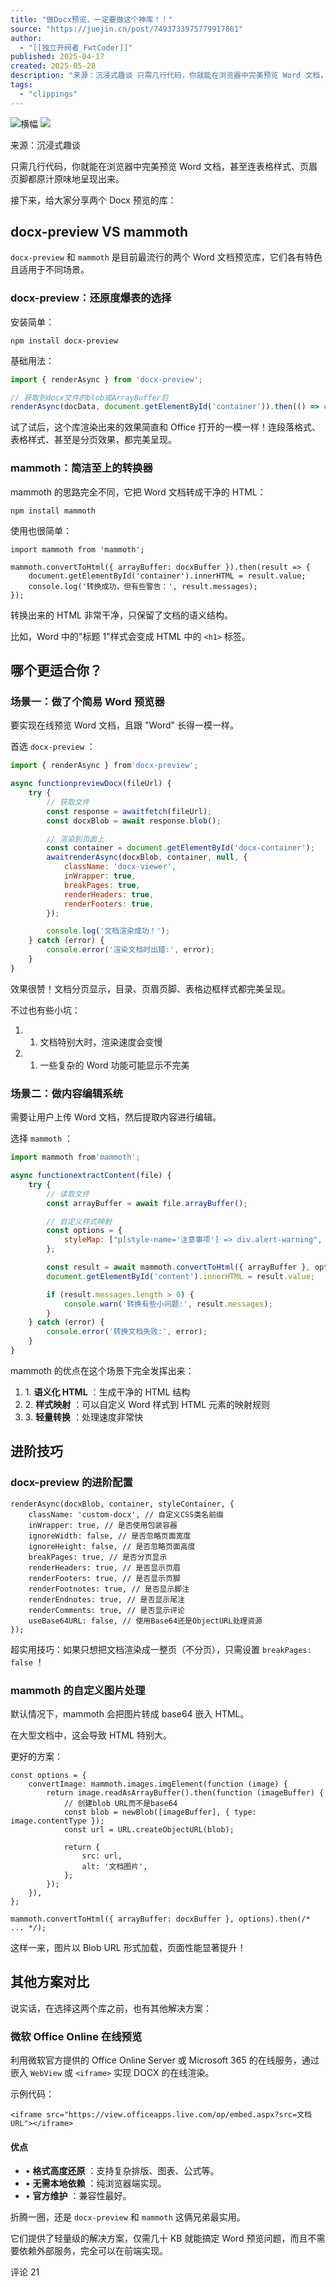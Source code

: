 ```yaml
---
title: "做Docx预览，一定要做这个神库！！"
source: "https://juejin.cn/post/7493733975779917861"
author:
  - "[[独立开阀者_FwtCoder]]"
published: 2025-04-17
created: 2025-05-28
description: "来源：沉浸式趣谈 只需几行代码，你就能在浏览器中完美预览 Word 文档，甚至连表格样式、页眉页脚都原汁原味地呈现出来。 接下来，给大家分享两个 Docx 预览的库： docx-preview VS"
tags:
  - "clippings"
---
```

![横幅](https://p3-piu.byteimg.com/tos-cn-i-8jisjyls3a/2fd8e96805614492bb2076e3eca5f7a5~tplv-8jisjyls3a-2:0:0:q75.image) ![](https://p26-piu.byteimg.com/tos-cn-i-8jisjyls3a/0d6404b693834ec1a4d258177bb8baf2~tplv-8jisjyls3a-2:0:0:q75.image)

来源：沉浸式趣谈

只需几行代码，你就能在浏览器中完美预览 Word 文档，甚至连表格样式、页眉页脚都原汁原味地呈现出来。

接下来，给大家分享两个 Docx 预览的库：

## docx-preview VS mammoth

`docx-preview` 和 `mammoth` 是目前最流行的两个 Word 文档预览库，它们各有特色且适用于不同场景。

### docx-preview：还原度爆表的选择

安装简单：

```
npm install docx-preview
```

基础用法：

```javascript
import { renderAsync } from 'docx-preview';

// 获取到docx文件的blob或ArrayBuffer后
renderAsync(docData, document.getElementById('container')).then(() => console.log('文档渲染完成！'));
```

试了试后，这个库渲染出来的效果简直和 Office 打开的一模一样！连段落格式、表格样式、甚至是分页效果，都完美呈现。

### mammoth：简洁至上的转换器

mammoth 的思路完全不同，它把 Word 文档转成干净的 HTML：

```
npm install mammoth
```

使用也很简单：

```
import mammoth from 'mammoth';

mammoth.convertToHtml({ arrayBuffer: docxBuffer }).then(result => {
    document.getElementById('container').innerHTML = result.value;
    console.log('转换成功，但有些警告：', result.messages);
});
```

转换出来的 HTML 非常干净，只保留了文档的语义结构。

比如，Word 中的"标题 1"样式会变成 HTML 中的 `<h1>` 标签。

## 哪个更适合你？

### 场景一：做了个简易 Word 预览器

要实现在线预览 Word 文档，且跟 "Word" 长得一模一样。

首选 `docx-preview` ：

```javascript
import { renderAsync } from'docx-preview';

async functionpreviewDocx(fileUrl) {
    try {
        // 获取文件
        const response = awaitfetch(fileUrl);
        const docxBlob = await response.blob();

        // 渲染到页面上
        const container = document.getElementById('docx-container');
        awaitrenderAsync(docxBlob, container, null, {
            className: 'docx-viewer',
            inWrapper: true,
            breakPages: true,
            renderHeaders: true,
            renderFooters: true,
        });

        console.log('文档渲染成功！');
    } catch (error) {
        console.error('渲染文档时出错:', error);
    }
}
```

效果很赞！文档分页显示，目录、页眉页脚、表格边框样式都完美呈现。

不过也有些小坑：

1. 1. 文档特别大时，渲染速度会变慢
2. 1. 一些复杂的 Word 功能可能显示不完美

### 场景二：做内容编辑系统

需要让用户上传 Word 文档，然后提取内容进行编辑。

选择 `mammoth` ：

```javascript
import mammoth from'mammoth';

async functionextractContent(file) {
    try {
        // 读取文件
        const arrayBuffer = await file.arrayBuffer();

        // 自定义样式映射
        const options = {
            styleMap: ["p[style-name='注意事项'] => div.alert-warning", "p[style-name='重要提示'] => div.alert-danger"],
        };

        const result = await mammoth.convertToHtml({ arrayBuffer }, options);
        document.getElementById('content').innerHTML = result.value;

        if (result.messages.length > 0) {
            console.warn('转换有些小问题:', result.messages);
        }
    } catch (error) {
        console.error('转换文档失败:', error);
    }
}
```

mammoth 的优点在这个场景下完全发挥出来：

1. 1\. **语义化 HTML** ：生成干净的 HTML 结构
2. 2\. **样式映射** ：可以自定义 Word 样式到 HTML 元素的映射规则
3. 3\. **轻量转换** ：处理速度非常快

## 进阶技巧

### docx-preview 的进阶配置

```arduino
renderAsync(docxBlob, container, styleContainer, {
    className: 'custom-docx', // 自定义CSS类名前缀
    inWrapper: true, // 是否使用包装容器
    ignoreWidth: false, // 是否忽略页面宽度
    ignoreHeight: false, // 是否忽略页面高度
    breakPages: true, // 是否分页显示
    renderHeaders: true, // 是否显示页眉
    renderFooters: true, // 是否显示页脚
    renderFootnotes: true, // 是否显示脚注
    renderEndnotes: true, // 是否显示尾注
    renderComments: true, // 是否显示评论
    useBase64URL: false, // 使用Base64还是ObjectURL处理资源
});
```

超实用技巧：如果只想把文档渲染成一整页（不分页），只需设置 `breakPages: false` ！

### mammoth 的自定义图片处理

默认情况下，mammoth 会把图片转成 base64 嵌入 HTML。

在大型文档中，这会导致 HTML 特别大。

更好的方案：

```
const options = {
    convertImage: mammoth.images.imgElement(function (image) {
        return image.readAsArrayBuffer().then(function (imageBuffer) {
            // 创建blob URL而不是base64
            const blob = newBlob([imageBuffer], { type: image.contentType });
            const url = URL.createObjectURL(blob);

            return {
                src: url,
                alt: '文档图片',
            };
        });
    }),
};

mammoth.convertToHtml({ arrayBuffer: docxBuffer }, options).then(/* ... */);
```

这样一来，图片以 Blob URL 形式加载，页面性能显著提升！

## 其他方案对比

说实话，在选择这两个库之前，也有其他解决方案：

### 微软 Office Online 在线预览

利用微软官方提供的 Office Online Server 或 Microsoft 365 的在线服务，通过嵌入 `WebView` 或 `<iframe>` 实现 DOCX 的在线渲染。

示例代码：

```
<iframe src="https://view.officeapps.live.com/op/embed.aspx?src=文档URL"></iframe>
```

#### 优点

- • **格式高度还原** ：支持复杂排版、图表、公式等。
- • **无需本地依赖** ：纯浏览器端实现。
- • **官方维护** ：兼容性最好。

折腾一圈，还是 `docx-preview` 和 `mammoth` 这俩兄弟最实用。

它们提供了轻量级的解决方案，仅需几十 KB 就能搞定 Word 预览问题，而且不需要依赖外部服务，完全可以在前端实现。

评论 21